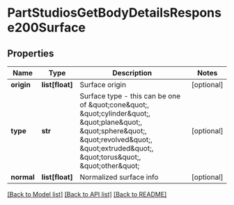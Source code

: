 # PartStudiosGetBodyDetailsResponse200Surface

## Properties
Name | Type | Description | Notes
------------ | ------------- | ------------- | -------------
**origin** | **list[float]** | Surface origin | [optional] 
**type** | **str** | Surface type - this can be one of \&quot;cone\&quot;,     \&quot;cylinder\&quot;, \&quot;plane\&quot;, \&quot;sphere\&quot;, \&quot;revolved\&quot;, \&quot;extruded\&quot;, \&quot;torus\&quot;, \&quot;other\&quot; | [optional] 
**normal** | **list[float]** | Normalized surface info | [optional] 

[[Back to Model list]](../README.md#documentation-for-models) [[Back to API list]](../README.md#documentation-for-api-endpoints) [[Back to README]](../README.md)


